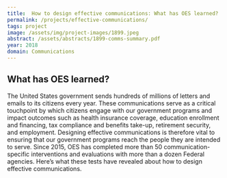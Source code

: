 ```yaml
---
title:  How to design effective communications: What has OES learned?
permalink: /projects/effective-communications/
tags: project  
image: /assets/img/project-images/1899.jpeg  
abstract: /assets/abstracts/1899-comms-summary.pdf
year: 2018  
domain: Communications
---
```

## What has OES learned?

The United States government sends hundreds of millions of letters and emails to its citizens every year. These communications serve as a critical touchpoint by which citizens engage with our government programs and impact outcomes such as health insurance coverage, education enrollment and financing, tax compliance and benefits take-up, retirement security, and employment. Designing effective communications is therefore vital to ensuring that our government programs reach the people they are intended to serve. Since 2015, OES has completed more than 50 communication-specific interventions and evaluations with more than a dozen Federal agencies. Here’s what these tests have revealed about how to design effective communications.

